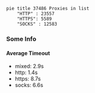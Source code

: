 
```mermaid
pie title 37486 Proxies in list
    "HTTP" : 23557
    "HTTPS": 5589
    "SOCKS" : 12583
```

### Some Info
#### Average Timeout

- mixed: 2.9s
- http: 1.4s
- https: 8.7s
- socks: 6.6s